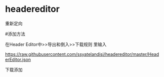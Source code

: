 # headereditor
重新定向

#添加方法

在Header Editor中>>导出和倒入>>下载规则 里输入

https://raw.githubusercontent.com/ssyatelandisi/headereditor/master/HeaderEditor.json

下载添加
